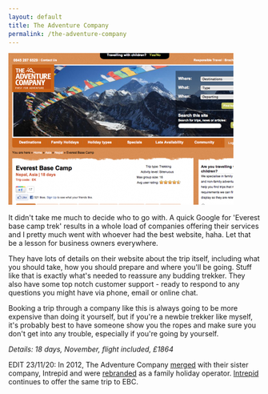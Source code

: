 ```yaml
---
layout: default
title: The Adventure Company
permalink: /the-adventure-company
---
```


![](assets/adventurecompany-450x303.png "Adventure Company")

It didn't take me much to decide who to go with. A quick Google for 'Everest base camp trek' results in a whole load of companies offering their services and I pretty much went with whoever had the best website, haha. Let that be a lesson for business owners everywhere.

They have lots of details on their website about the trip itself, including what you should take, how you should prepare and where you'll be going. Stuff like that is exactly what's needed to reassure any budding trekker. They also have some top notch customer support - ready to respond to any questions you might have via phone, email or online chat.

Booking a trip through a company like this is always going to be more expensive than doing it yourself, but if you're a newbie trekker like myself, it's probably best to have someone show you the ropes and make sure you don't get into any trouble, especially if you're going by yourself.

*Details: 18 days, November, flight included, £1864*

EDIT 23/11/20: In 2012, The Adventure Company [merged](https://www.travelweekly.co.uk/articles/40584/intrepid-merges-with-the-adventure-company) with their sister company, Intrepid and were [rebranded](https://www.intrepidtravel.com/uk/family-adventure-company) as a family holiday operator. [Intrepid](https://www.intrepidtravel.com/uk) continues to offer the same trip to EBC.

